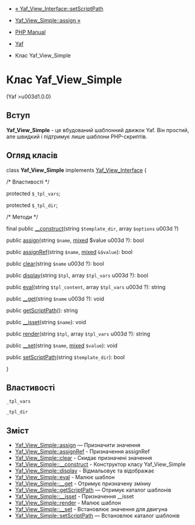 - [«
Yaf_View_Interface::setScriptPath](yaf-view-interface.setscriptpath.md)
- [Yaf_View_Simple::assign »](yaf-view-simple.assign.md)

- [PHP Manual](index.md)
- [Yaf](book.yaf.md)
- Клас Yaf_View_Simple

# Клас Yaf_View_Simple

(Yaf \>u003d1.0.0)

## Вступ

**Yaf_View_Simple** - це вбудований шаблонний движок Yaf. Він простий,
але швидкий і підтримує лише шаблони PHP-скриптів.

## Огляд класів

class **Yaf_View_Simple** implements
[Yaf_View_Interface](class.yaf-view-interface.md) {

/\* Властивості \*/

protected `$_tpl_vars`;

protected `$_tpl_dir`;

/\* Методи \*/

final public [\_\_construct](yaf-view-simple.construct.md)(string
`$template_dir`, array `$options` u003d ?)

public [assign](yaf-view-simple.assign.md)(string `$name`,
[mixed](language.types.declarations.md#language.types.declarations.mixed)
$value u003d ?): bool

public [assignRef](yaf-view-simple.assignref.md)(string `$name`,
[mixed](language.types.declarations.md#language.types.declarations.mixed)
`&$value`): bool

public [clear](yaf-view-simple.clear.md)(string `$name` u003d ?): bool

public [display](yaf-view-simple.display.md)(string `$tpl`, array
`$tpl_vars` u003d ?): bool

public [eval](yaf-view-simple.eval.md)(string `$tpl_content`, array
`$tpl_vars` u003d ?): string

public [\_\_get](yaf-view-simple.get.md)(string `$name` u003d ?): void

public [getScriptPath](yaf-view-simple.getscriptpath.md)(): string

public [\_\_isset](yaf-view-simple.isset.md)(string `$name`): void

public [render](yaf-view-simple.render.md)(string `$tpl`, array
`$tpl_vars` u003d ?): string

public [\_\_set](yaf-view-simple.set.md)(string `$name`,
[mixed](language.types.declarations.md#language.types.declarations.mixed)
`$value`): void

public [setScriptPath](yaf-view-simple.setscriptpath.md)(string
`$template_dir`): bool

}

## Властивості

`_tpl_vars`

`_tpl_dir`

## Зміст

- [Yaf_View_Simple::assign](yaf-view-simple.assign.md) — Призначити
значення
- [Yaf_View_Simple::assignRef](yaf-view-simple.assignref.md) -
Призначення assignRef
- [Yaf_View_Simple::clear](yaf-view-simple.clear.md) - Скидає
призначені значення
- [Yaf_View_Simple::\_\_construct](yaf-view-simple.construct.md) -
Конструктор класу Yaf_View_Simple
- [Yaf_View_Simple::display](yaf-view-simple.display.md) -
Відмальовує та відображає
- [Yaf_View_Simple::eval](yaf-view-simple.eval.md) - Малює
шаблон
- [Yaf_View_Simple::\_\_get](yaf-view-simple.get.md) - Отримує
призначену змінну
- [Yaf_View_Simple::getScriptPath](yaf-view-simple.getscriptpath.md)
— Отримує каталог шаблонів
- [Yaf_View_Simple::\_\_isset](yaf-view-simple.isset.md) -
Призначення \_\_isset
- [Yaf_View_Simple::render](yaf-view-simple.render.md) -
Малює шаблон
- [Yaf_View_Simple::\_\_set](yaf-view-simple.set.md) - Встановлює
значення для двигуна
- [Yaf_View_Simple::setScriptPath](yaf-view-simple.setscriptpath.md)
— Встановлює каталог шаблонів
